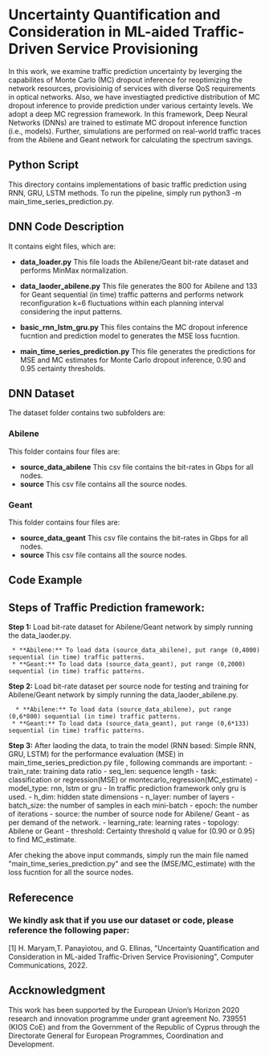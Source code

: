 # Uncertainty Quantification and Consideration in ML-aided Traffic-Driven Service Provisioning

In this work, we examine traffic prediction uncertainty  by leverging the capabilites of Monte Carlo (MC) dropout inference for reoptimizing the network resources, provisioinig of services with diverse QoS requirements in optical networks. Also, we have investiagted predictive distribution of MC dropout inference to provide prediction under various certainty levels. We adopt a deep MC regression framework. In this framework, Deep Neural Networks (DNNs) are trained to estimate MC dropout inference function (i.e., models). Further, simulations are performed on real-world traffic traces from the Abilene and Geant network for calculating the spectrum savings. 


## Python Script
This directory contains implementations of basic traffic prediction using RNN, GRU, LSTM methods. To run the pipeline, simply run python3 -m main_time_series_prediction.py.

  ## DNN Code Description
  It contains eight files, which are:

  * **data_loader.py** This file loads the Abilene/Geant bit-rate dataset and performs MinMax normalization.

  * **data_laoder_abilene.py** This file generates the 800 for Abilene and 133 for Geant sequential (in time) traffic patterns and performs network reconfiguration k=6 fluctuations within each planning interval considering the input patterns.

  * **basic_rnn_lstm_gru.py** This files contains the MC dropout inference fucntion and prediction model to generates the MSE loss fucntion.

  * **main_time_series_prediction.py** This file generates the predictions for MSE and MC estimates for Monte Carlo dropout inference, 0.90 and 0.95 certainty           thresholds.  

  ## DNN Dataset

  The dataset folder contains two subfolders are:

  ### Abilene  
  This folder contains four files are:
  * **source_data_abilene** This csv file contains the bit-rates in Gbps for all nodes.
  * **source** This csv file contains all the source nodes.

  ### Geant 
  This folder contains four files are:
  * **source_data_geant** This csv file contains the bit-rates in Gbps for all nodes.
  * **source** This csv file contains all the source nodes.

## Code Example

## Steps of Traffic Prediction framework:
**Step 1:** Load bit-rate dataset for Abilene/Geant network by simply running the data_laoder.py.

     * **Abilene:** To load data (source_data_abilene), put range (0,4000) sequential (in time) traffic patterns.
     * **Geant:** To load data (source_data_geant), put range (0,2000) sequential (in time) traffic patterns.
     
**Step 2:** Load bit-rate dataset per source node for testing and training for Abilene/Geant network by simply running the data_laoder_abilene.py.

      * **Abilene:** To load data (source_data_abilene), put range (0,6*800) sequential (in time) traffic patterns.
     * **Geant:** To load data (source_data_geant), put range (0,6*133) sequential (in time) traffic patterns.
     
**Step 3:** After laoding the data, to train the model (RNN based: Simple RNN, GRU, LSTM) for the performance evaluation (MSE) in main_time_series_prediction.py file , following commands are important:
    - train_rate: training data ratio
    - seq_len: sequence length
    - task: classification or regression(MSE) or montecarlo_regression(MC_estimate)
    - model_type: rnn, lstm or gru - In traffic prediction framework only gru is used.
    - h_dim: hidden state dimensions
    - n_layer: number of layers
    - batch_size: the number of samples in each mini-batch
    - epoch: the number of iterations
    - source: the number of source node for Abilene/ Geant -  as per demand of the network.
    - learning_rate: learning rates
    - topology: Abilene or Geant
    - threshold: Certainty threshold q value for (0.90 or 0.95) to find MC_estimate.
      
  Afer cheking the above input commands, simply run the main file named "main_time_series_prediction.py" and see the (MSE/MC_estimate) with the loss fucntion for all the source nodes.    
      
## Referecence

### We kindly ask that if you use our dataset or code,  please reference the following paper: 
[1]  H. Maryam,T. Panayiotou, and G. Ellinas, "Uncertainty Quantification and Consideration in ML-aided Traffic-Driven Service Provisioning", Computer Communications, 2022.

## Accknowledgment
This work has been supported by the European Union’s Horizon 2020 research and innovation programme under grant agreement No. 739551 (KIOS CoE) and from the Government
of the Republic of Cyprus through the Directorate General for European Programmes, Coordination and Development.
